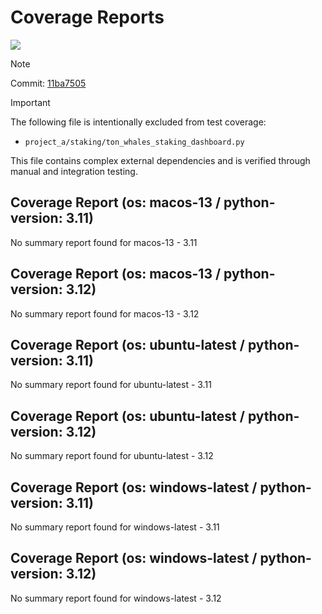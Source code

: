 # Coverage Reports
[![](https://github.com/7rikazhexde/trial-test/actions/workflows/test_multi_os.yml/badge.svg)](https://github.com/7rikazhexde/trial-test/actions/workflows/test_multi_os.yml)

> [!Note]
> 
> Commit: [11ba7505](https://github.com/7rikazhexde/trial-test/tree/11ba7505)

> [!Important]
> The following file is intentionally excluded from test coverage:
> - `project_a/staking/ton_whales_staking_dashboard.py`
> 
> This file contains complex external dependencies and is verified through manual and integration testing.
> 
## Coverage Report (os: macos-13 / python-version: 3.11)
No summary report found for macos-13 - 3.11

## Coverage Report (os: macos-13 / python-version: 3.12)
No summary report found for macos-13 - 3.12

## Coverage Report (os: ubuntu-latest / python-version: 3.11)
No summary report found for ubuntu-latest - 3.11

## Coverage Report (os: ubuntu-latest / python-version: 3.12)
No summary report found for ubuntu-latest - 3.12

## Coverage Report (os: windows-latest / python-version: 3.11)
No summary report found for windows-latest - 3.11

## Coverage Report (os: windows-latest / python-version: 3.12)
No summary report found for windows-latest - 3.12

